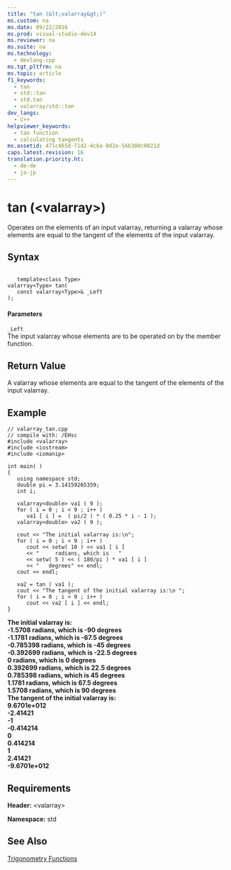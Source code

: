 ```yaml
---
title: "tan (&lt;valarray&gt;)"
ms.custom: na
ms.date: 09/22/2016
ms.prod: visual-studio-dev14
ms.reviewer: na
ms.suite: na
ms.technology: 
  - devlang-cpp
ms.tgt_pltfrm: na
ms.topic: article
f1_keywords: 
  - tan
  - std::tan
  - std.tan
  - valarray/std::tan
dev_langs: 
  - C++
helpviewer_keywords: 
  - tan function
  - calculating tangents
ms.assetid: 471c465d-71d1-4c6a-8d2e-56b380c0021d
caps.latest.revision: 16
translation.priority.ht: 
  - de-de
  - ja-jp
---
```

# tan (&lt;valarray&gt;)
Operates on the elements of an input valarray, returning a valarray whose elements are equal to the tangent of the elements of the input valarray.  
  
## Syntax  
  
```  
  
   template<class Type>  
valarray<Type> tan(  
   const valarray<Type>& _Left  
);  
```  
  
#### Parameters  
 `_Left`  
 The input valarray whose elements are to be operated on by the member function.  
  
## Return Value  
 A valarray whose elements are equal to the tangent of the elements of the input valarray.  
  
## Example  
  
```  
// valarray_tan.cpp  
// compile with: /EHsc  
#include <valarray>  
#include <iostream>  
#include <iomanip>  
  
int main( )  
{  
   using namespace std;  
   double pi = 3.14159265359;  
   int i;  
  
   valarray<double> va1 ( 9 );  
   for ( i = 0 ; i < 9 ; i++ )   
      va1 [ i ] =  ( pi/2 ) * ( 0.25 * i - 1 );  
   valarray<double> va2 ( 9 );  
  
   cout << "The initial valarray is:\n";  
   for ( i = 0 ; i < 9 ; i++ )  
      cout << setw( 10 ) << va1 [ i ]  
      << "     radians, which is   "  
      << setw( 5 ) << ( 180/pi ) * va1 [ i ]  
      << "   degrees" << endl;  
   cout << endl;  
  
   va2 = tan ( va1 );  
   cout << "The tangent of the initial valarray is:\n ";  
   for ( i = 0 ; i < 9 ; i++ )  
      cout << va2 [ i ] << endl;  
}  
```  
  
 **The initial valarray is:**  
 **-1.5708     radians, which is     -90   degrees**  
 **-1.1781     radians, which is   -67.5   degrees**  
 **-0.785398     radians, which is     -45   degrees**  
 **-0.392699     radians, which is   -22.5   degrees**  
 **0     radians, which is       0   degrees**  
 **0.392699     radians, which is    22.5   degrees**  
 **0.785398     radians, which is      45   degrees**  
 **1.1781     radians, which is    67.5   degrees**  
 **1.5708     radians, which is      90   degrees**  
**The tangent of the initial valarray is:**  
 **9.6701e+012**  
**-2.41421**  
**-1**  
**-0.414214**  
**0**  
**0.414214**  
**1**  
**2.41421**  
**-9.6701e+012**   
## Requirements  
 **Header:** <valarray\>  
  
 **Namespace:** std  
  
## See Also  
 [Trigonometry Functions](../vs140/trigonometry-functions.md)